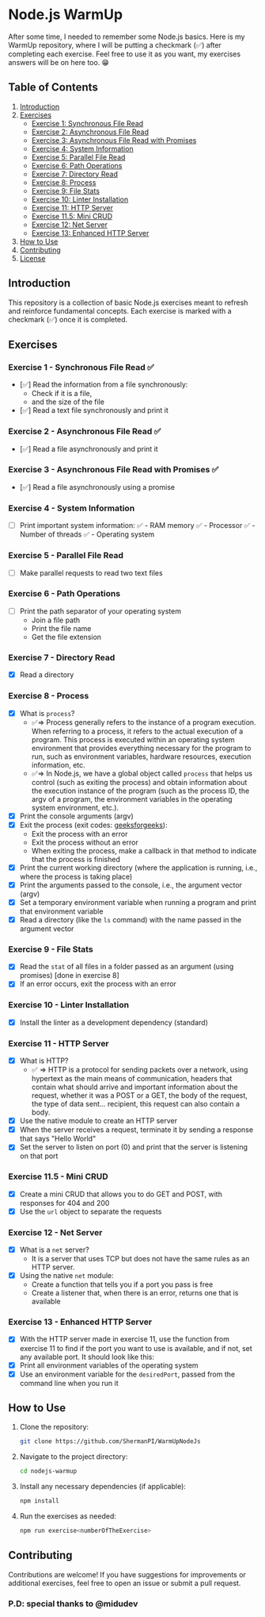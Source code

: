 # Node.js WarmUp

After some time, I needed to remember some Node.js basics. Here is my WarmUp repository, where I will be putting a checkmark (✅) after completing each exercise. Feel free to use it as you want, my exercises answers will be on here too. 😁

## Table of Contents

1. [Introduction](#introduction)
2. [Exercises](#exercises)
    - [Exercise 1: Synchronous File Read](#exercise-1---synchronous-file-read)
    - [Exercise 2: Asynchronous File Read](#exercise-2---asynchronous-file-read)
    - [Exercise 3: Asynchronous File Read with Promises](#exercise-3---asynchronous-file-read-with-promises)
    - [Exercise 4: System Information](#exercise-4---system-information)
    - [Exercise 5: Parallel File Read](#exercise-5---parallel-file-read)
    - [Exercise 6: Path Operations](#exercise-6---path-operations)
    - [Exercise 7: Directory Read](#exercise-7---directory-read)
    - [Exercise 8: Process](#exercise-8---process)
    - [Exercise 9: File Stats](#exercise-9---file-stats)
    - [Exercise 10: Linter Installation](#exercise-10---linter-installation)
    - [Exercise 11: HTTP Server](#exercise-11---http-server)
    - [Exercise 11.5: Mini CRUD](#exercise-115---mini-crud)
    - [Exercise 12: Net Server](#exercise-12---net-server)
    - [Exercise 13: Enhanced HTTP Server](#exercise-13---enhanced-http-server)
3. [How to Use](#how-to-use)
4. [Contributing](#contributing)
5. [License](#license)

## Introduction

This repository is a collection of basic Node.js exercises meant to refresh and reinforce fundamental concepts. Each exercise is marked with a checkmark (✅) once it is completed.

## Exercises

### Exercise 1 - Synchronous File Read ✅
- [✅] Read the information from a file synchronously:
    - Check if it is a file,
    - and the size of the file
- [✅] Read a text file synchronously and print it

### Exercise 2 - Asynchronous File Read ✅
- [✅] Read a file asynchronously and print it

### Exercise 3 - Asynchronous File Read with Promises ✅
- [✅] Read a file asynchronously using a promise

### Exercise 4 - System Information
- [ ] Print important system information:
    ✅ - RAM memory 
    ✅ - Processor 
    ✅ - Number of threads
    ✅ - Operating system

### Exercise 5 - Parallel File Read
- [ ] Make parallel requests to read two text files

### Exercise 6 - Path Operations
- [ ] Print the path separator of your operating system
    - Join a file path
    - Print the file name 
    - Get the file extension

### Exercise 7 - Directory Read
- [x] Read a directory

### Exercise 8 - Process
- [x] What is `process`?
    - ✅=> Process generally refers to the instance of a program execution. When referring to a process, it refers to the actual execution of a program. This process is executed within an operating system environment that provides everything necessary for the program to run, such as environment variables, hardware resources, execution information, etc.
    - ✅=> In Node.js, we have a global object called `process` that helps us control (such as exiting the process) and obtain information about the execution instance of the program (such as the process ID, the argv of a program, the environment variables in the operating system environment, etc.).
- [x] Print the console arguments (argv)
- [x] Exit the process (exit codes: [geeksforgeeks](https://www.geeksforgeeks.org/node-js-exit-codes/)):
    - Exit the process with an error
    - Exit the process without an error
    - When exiting the process, make a callback in that method to indicate that the process is finished
- [x] Print the current working directory (where the application is running, i.e., where the process is taking place)
- [x] Print the arguments passed to the console, i.e., the argument vector (argv)
- [x] Set a temporary environment variable when running a program and print that environment variable
- [x] Read a directory (like the `ls` command) with the name passed in the argument vector

### Exercise 9 - File Stats
- [x] Read the `stat` of all files in a folder passed as an argument (using promises) [done in exercise 8]
- [x] If an error occurs, exit the process with an error

### Exercise 10 - Linter Installation
- [x] Install the linter as a development dependency (standard)

### Exercise 11 - HTTP Server
- [x] What is HTTP?
    - ✅ => HTTP is a protocol for sending packets over a network, using hypertext as the main means of communication, headers that contain what should arrive and important information about the request, whether it was a POST or a GET, the body of the request, the type of data sent... recipient, this request can also contain a body.
- [x] Use the native module to create an HTTP server
- [x] When the server receives a request, terminate it by sending a response that says "Hello World"
- [x] Set the server to listen on port (0) and print that the server is listening on that port

### Exercise 11.5 - Mini CRUD
- [x] Create a mini CRUD that allows you to do GET and POST, with responses for 404 and 200
- [x] Use the `url` object to separate the requests

### Exercise 12 - Net Server
- [x] What is a `net` server?
    - It is a server that uses TCP but does not have the same rules as an HTTP server.
- [x] Using the native `net` module:
    - Create a function that tells you if a port you pass is free
    - Create a listener that, when there is an error, returns one that is available

### Exercise 13 - Enhanced HTTP Server
- [x] With the HTTP server made in exercise 11, use the function from exercise 11 to find if the port you want to use is available, and if not, set any available port. It should look like this:
- [x] Print all environment variables of the operating system
- [x] Use an environment variable for the `desiredPort`, passed from the command line when you run it

## How to Use

1. Clone the repository:
    ```bash
    git clone https://github.com/ShermanPI/WarmUpNodeJs
    ```
2. Navigate to the project directory:
    ```bash
    cd nodejs-warmup
    ```
3. Install any necessary dependencies (if applicable):
    ```bash
    npm install
    ```
4. Run the exercises as needed:
    ```bash
    npm run exercise<numberOfTheExercise>
    ```

## Contributing

Contributions are welcome! If you have suggestions for improvements or additional exercises, feel free to open an issue or submit a pull request.

### P.D: special thanks to @midudev
